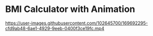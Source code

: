# BMI Calculator with Animation



https://user-images.githubusercontent.com/102645700/169692295-cfd9ab48-6ae1-4929-9eeb-0400f3ce19fc.mp4
